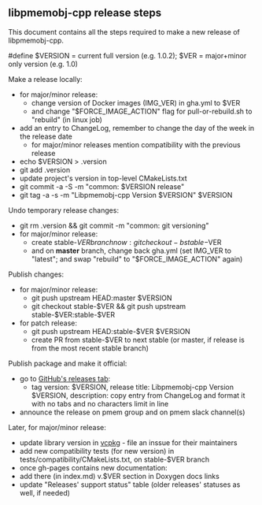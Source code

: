 ## libpmemobj-cpp release steps

This document contains all the steps required to make a new release of libpmemobj-cpp.

\#define $VERSION = current full version (e.g. 1.0.2); $VER = major+minor only version (e.g. 1.0)

Make a release locally:
- for major/minor release:
  - change version of Docker images (IMG_VER) in gha.yml to $VER
  - and change "$FORCE_IMAGE_ACTION" flag for pull-or-rebuild.sh to "rebuild" (in linux job)
- add an entry to ChangeLog, remember to change the day of the week in the release date
  - for major/minor releases mention compatibility with the previous release
- echo $VERSION > .version
- git add .version
- update project's version in top-level CMakeLists.txt
- git commit -a -S -m "common: $VERSION release"
- git tag -a -s -m "Libpmemobj-cpp Version $VERSION" $VERSION

Undo temporary release changes:
- git rm .version && git commit -m "common: git versioning"
- for major/minor release:
  - create stable-$VER branch now: git checkout -b stable-$VER
  - and on **master** branch, change back gha.yml (set IMG_VER to "latest"; and swap "rebuild" to "$FORCE_IMAGE_ACTION" again)

Publish changes:
- for major/minor release:
  - git push upstream HEAD:master $VERSION
  - git checkout stable-$VER && git push upstream stable-$VER:stable-$VER
- for patch release:
  - git push upstream HEAD:stable-$VER $VERSION
  - create PR from stable-$VER to next stable (or master, if release is from the most recent stable branch)

Publish package and make it official:
- go to [GitHub's releases tab](https://github.com/pmem/libpmemobj-cpp/releases/new):
  - tag version: $VERSION, release title: Libpmemobj-cpp Version $VERSION,
    description: copy entry from ChangeLog and format it with no tabs and no characters limit in line
- announce the release on pmem group and on pmem slack channel(s)

Later, for major/minor release:
- update library version in [vcpkg](https://github.com/microsoft/vcpkg/blob/master/ports/libpmemobj-cpp) - file an inssue for their maintainers
- add new compatibility tests (for new version) in tests/compatibility/CMakeLists.txt, on stable-$VER branch
- once gh-pages contains new documentation:
 - add there (in index.md) v.$VER section in Doxygen docs links
 - update "Releases' support status" table (older releases' statuses as well, if needed)
